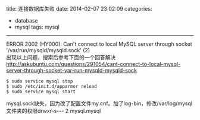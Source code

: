 title: 连接数据库失败
date: 2014-02-07 23:02:09
categories:
- database
- mysql
tags: mysql
---
ERROR 2002 (HY000): Can't connect to local MySQL server through socket '/var/run/mysqld/mysqld.sock' (2)  
出现以上问题，搜索后参考下面的一个回答解决
<http://askubuntu.com/questions/291054/cant-connect-to-local-mysql-server-through-socket-var-run-mysqld-mysqld-sock>
```shell
$ sudo service mysql stop
$ sudo /etc/init.d/apparmor reload
$ sudo service mysql start
```

mysql.sock缺失，因为改了配置文件my.cnf。加了log-bin，修改/var/log/mysql文件夹的权限drwxr-s---  2 mysql.mysql
